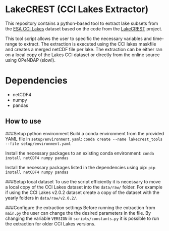 # LakeCREST (CCI Lakes Extractor)
This repository contains a python-based tool to extract lake subsets from the [ESA CCI Lakes](https://catalogue.ceda.ac.uk/uuid/a07deacaffb8453e93d57ee214676304) dataset based on the code from the [LakeCREST](https://climate.esa.int/es/esa-climate/esa-cci/Fellowships/esa-cci-research-fellowship-elisa-calamita/) project.

This tool script allows the user to specific the necessary variables and time-range to extract. The extraction is executed using the CCI lakes maskfile and creates a merged netCDF file per lake. The extraction can be either ran on a local copy of the Lakes CCI dataset or directly from the online source using OPeNDAP (slow!).

# Dependencies
- netCDF4
- numpy
- pandas

## How to use
###Setup python environment
Build a conda environment from the provided YAML file in `setup/environment.yaml`:
`conda create --name lakecrest_tools --file setup/environment.yaml`

Install the necessary packages to an existing conda environment:
`conda install netCDF4 numpy pandas`

Install the necessary packages listed in the dependencies using pip:
`pip install netCDF4 numpy pandas`

###Setup local dataset
To use the script efficiently it is necessary to move a local copy of the CCI Lakes dataset into the `data/raw/` folder. For example if using the CCI Lakes v2.0.2 dataset create a copy of the dataset with the yearly folders in `data/raw/v2.0.2/`.

###Configure the extraction settings
Before running the extraction from `main.py` the user can change the the desired parameters in the file. By changing the variable `VERSION` in `scripts/constants.py` it is possible to run the extraction for older CCI Lakes versions.
